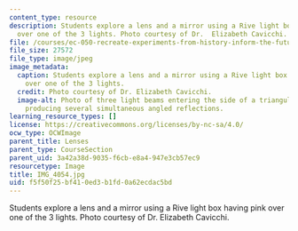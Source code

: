 ```yaml
---
content_type: resource
description: Students explore a lens and a mirror using a Rive light box having pink
  over one of the 3 lights. Photo courtesy of Dr.  Elizabeth Cavicchi.
file: /courses/ec-050-recreate-experiments-from-history-inform-the-future-from-the-past-galileo-january-iap-2010/f5f50f25bf410ed3b1fd0a62ecdac5bd_IMG_4054.jpg
file_size: 27572
file_type: image/jpeg
image_metadata:
  caption: Students explore a lens and a mirror using a Rive light box having pink
    over one of the 3 lights.
  credit: Photo courtesy of Dr. Elizabeth Cavicchi.
  image-alt: Photo of three light beams entering the side of a triangular-shaped glass,
    producing several simultaneous angled reflections.
learning_resource_types: []
license: https://creativecommons.org/licenses/by-nc-sa/4.0/
ocw_type: OCWImage
parent_title: Lenses
parent_type: CourseSection
parent_uid: 3a42a38d-9035-f6cb-e8a4-947e3cb57ec9
resourcetype: Image
title: IMG_4054.jpg
uid: f5f50f25-bf41-0ed3-b1fd-0a62ecdac5bd
---
```

Students explore a lens and a mirror using a Rive light box having pink over one of the 3 lights. Photo courtesy of Dr.  Elizabeth Cavicchi.